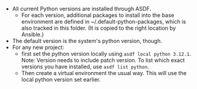 - All current Python versions are installed through ASDF.
  - For each version, additional packages to install into the base environment are defined in ~/.default-python-packages, which is also tracked in this folder. (It is copied to the right location by Ansible.)
- The default version is the system's python version, though.
- For any new project:
  - first set the python version locally using `asdf local python 3.12.1`. Note: Version needs to include patch version. To list which exact versions you have installed, use `asdf list python`.
  - Then create a virtual environment the usual way. This will use the local python version set earlier.
